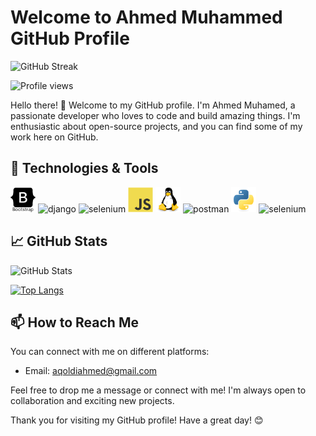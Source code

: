 # Welcome to Ahmed Muhammed GitHub Profile


![GitHub Streak](https://github-readme-streak-stats.herokuapp.com/?user=d3mah-24&)

![Profile views](https://komarev.com/ghpvc/?username=d3mah-24&label=Profile%20views&color=0e75b6&style=flat)

Hello there! 👋 Welcome to my GitHub profile. I'm Ahmed Muhamed, a passionate developer who loves to code and build amazing things. I'm enthusiastic about open-source projects, and you can find some of my work here on GitHub.

## 🔧 Technologies & Tools

<p>   
<img src="https://raw.githubusercontent.com/devicons/devicon/master/icons/bootstrap/bootstrap-plain-wordmark.svg" alt="bootstrap" width="40" height="40">
<img src="https://static.djangoproject.com/img/logos/django-logo-negative.svg" alt="django" width="40" height="40">

<img src="https://upload.wikimedia.org/wikipedia/commons/a/a7/React-icon.svg" alt="selenium" width="40" height="40">
 

 <img src="https://raw.githubusercontent.com/devicons/devicon/master/icons/javascript/javascript-original.svg" alt="javascript" width="40" height="40">
<img src="https://raw.githubusercontent.com/devicons/devicon/master/icons/linux/linux-original.svg" alt="linux" width="40" height="40">
<img src="https://www.vectorlogo.zone/logos/getpostman/getpostman-icon.svg" alt="postman" width="40" height="40">
<img src="https://raw.githubusercontent.com/devicons/devicon/master/icons/python/python-original.svg" alt="python" width="40" height="40">
<img src="https://raw.githubusercontent.com/detain/svg-logos/780f25886640cef088af994181646db2f6b1a3f8/svg/selenium-logo.svg" alt="selenium" width="40" height="40">
</p>

## 📈 GitHub Stats

![GitHub Stats](https://github-readme-stats.vercel.app/api?username=d3mah-24&show_icons=true&theme=radical)


[![Top Langs](https://github-readme-stats.vercel.app/api/top-langs/?username=d3mah-24&layout=compact&theme=radical)](https://github.com/anuraghazra/github-readme-stats)

## 📫 How to Reach Me

You can connect with me on different platforms:

- Email: <aqoldiahmed@gmail.com>

Feel free to drop me a message or connect with me! I'm always open to collaboration and exciting new projects.

Thank you for visiting my GitHub profile! Have a great day! 😊
